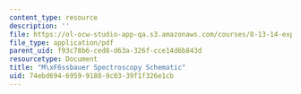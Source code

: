 ```yaml
---
content_type: resource
description: ''
file: https://ol-ocw-studio-app-qa.s3.amazonaws.com/courses/8-13-14-experimental-physics-i-ii-junior-lab-fall-2016-spring-2017/74ebd694695991889c0339f1f326e1cb_Mossbauer_Amplifier.pdf
file_type: application/pdf
parent_uid: f93c78b6-ced8-d63a-326f-cce14d6b843d
resourcetype: Document
title: "M\xF6ssbauer Spectroscopy Schematic"
uid: 74ebd694-6959-9188-9c03-39f1f326e1cb
---
```

